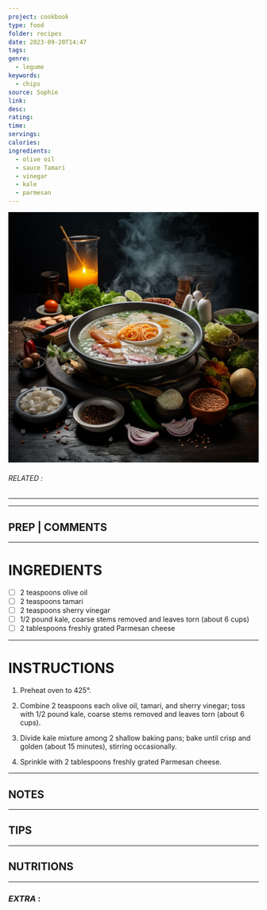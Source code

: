 ```yaml
---
project: cookbook
type: food
folder: recipes
date: 2023-09-20T14:47
tags: 
genre:
  - legume
keywords:
  - chips
source: Sophie
link: 
desc: 
rating: 
time: 
servings: 
calories: 
ingredients:
  - olive oil
  - sauce Tamari
  - vinegar
  - kale
  - parmesan
---
```


![IMAGE](_default.png)

###### *RELATED* : 
---


---
## PREP | COMMENTS



---
# INGREDIENTS

- [ ] 2 teaspoons olive oil
- [ ] 2 teaspoons tamari
- [ ] 2 teaspoons sherry vinegar
- [ ] 1/2 pound kale, coarse stems removed and leaves torn (about 6 cups)
- [ ] 2 tablespoons freshly grated Parmesan cheese

---
# INSTRUCTIONS

1. Preheat oven to 425°.
    
2. Combine 2 teaspoons each olive oil, tamari, and sherry vinegar; toss with 1/2 pound kale, coarse stems removed and leaves torn (about 6 cups).
    
3. Divide kale mixture among 2 shallow baking pans; bake until crisp and golden (about 15 minutes), stirring occasionally.
    
4. Sprinkle with 2 tablespoons freshly grated Parmesan cheese.

---
## NOTES



---
## TIPS



---
## NUTRITIONS



---
### *EXTRA* :



